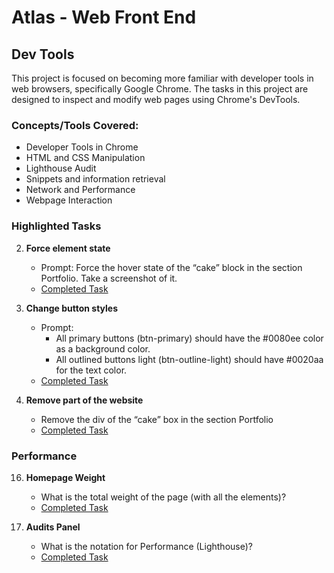 # Atlas - Web Front End

## Dev Tools
This project is focused on becoming more familiar with developer tools in web browsers, specifically Google Chrome.
The tasks in this project are designed to inspect and modify web pages using Chrome's DevTools.

### Concepts/Tools Covered:

- Developer Tools in Chrome
- HTML and CSS Manipulation
- Lighthouse Audit
- Snippets and information retrieval
- Network and Performance
- Webpage Interaction

### Highlighted Tasks

2. **Force element state**
	- Prompt: Force the hover state of the “cake” block in the section Portfolio. Take a screenshot of it.
	- [Completed Task](https://github.com/allisonabinger/atlas-web_front_end/blob/main/developer_tools/2-pathways_menu.png)

4. **Change button styles**
	- Prompt: 
		- All primary buttons (btn-primary) should have the #0080ee color as a background color.
		- All outlined buttons light (btn-outline-light) should have #0020aa for the text color.
	- [Completed Task](https://github.com/allisonabinger/atlas-web_front_end/blob/main/developer_tools/4-new_buttons.png)

5. **Remove part of the website**
	- Remove the div of the “cake” box in the section Portfolio
	- [Completed Task](https://github.com/allisonabinger/atlas-web_front_end/blob/main/developer_tools/5-deleted_elements.png)

### Performance

16. **Homepage Weight**
	- What is the total weight of the page (with all the elements)?
	- [Completed Task](https://github.com/allisonabinger/atlas-web_front_end/blob/main/developer_tools/16-weight.png)

23. **Audits Panel**
	-	What is the notation for Performance (Lighthouse)?
	- [Completed Task](https://github.com/allisonabinger/atlas-web_front_end/blob/main/developer_tools/23-performance_audit.png)

